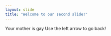 ```yaml
---
layout: slide
title: "Welcome to our second slide!"
---
```

Your mother is gay 
Use the left arrow to go back!
